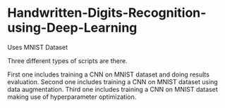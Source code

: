 # Handwritten-Digits-Recognition-using-Deep-Learning
Uses MNIST Dataset

Three different types of scripts are there. 

First one includes training a CNN on MNIST dataset and doing results evaluation.
Second one includes training a CNN on MNIST dataset using data augmentation.
Third one includes training a CNN on MNIST dataset making use of hyperparameter optimization.
